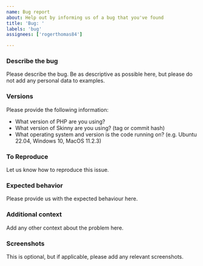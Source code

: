 ```yaml
---
name: Bug report
about: Help out by informing us of a bug that you've found
title: 'Bug: '
labels: 'bug'
assignees: ['rogerthomas84']

---
```


### Describe the bug

Please describe the bug. Be as descriptive as possible here, but please do not add any personal data to examples.

### Versions

Please provide the following information:

  * What version of PHP are you using?
  * What version of Skinny are you using? (tag or commit hash)
  * What operating system and version is the code running on? (e.g. Ubuntu 22.04, Windows 10, MacOS 11.2.3)

### To Reproduce

Let us know how to reproduce this issue.

### Expected behavior

Please provide us with the expected behaviour here.

### Additional context

Add any other context about the problem here.

### Screenshots

This is optional, but if applicable, please add any relevant screenshots.
